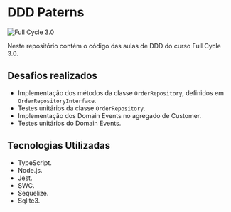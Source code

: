 # DDD Paterns
![Full Cycle 3.0](https://plataforma.fullcycle.com.br/static/media/logo.6d87ce09.svg) 

Neste repositório contém o código das aulas de DDD do curso Full Cycle 3.0.

## Desafios realizados
- Implementação dos métodos da classe `OrderRepository`, definidos em `OrderRepositoryInterface`.
- Testes unitários da classe `OrderRepository`.
- Implementação dos Domain Events no agregado de Customer.
- Testes unitários do Domain Events.

## Tecnologias Utilizadas
- TypeScript.
- Node.js.
- Jest.
- SWC.
- Sequelize.
- Sqlite3.
